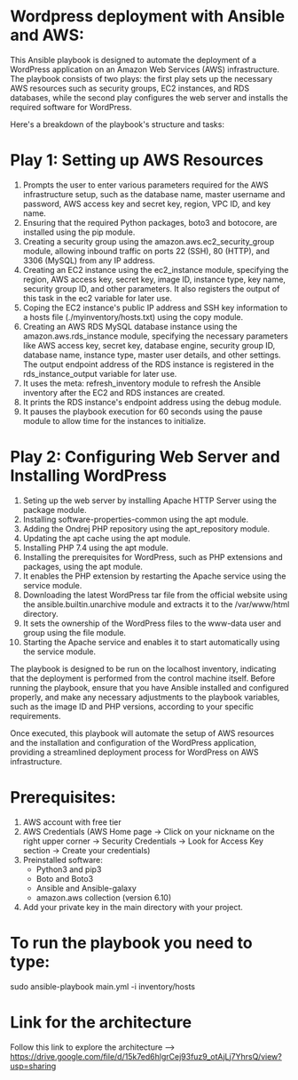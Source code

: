 # Wordpress deployment with Ansible and AWS:
This Ansible playbook is designed to automate the deployment of a WordPress application on an Amazon Web Services (AWS) infrastructure. The playbook consists of two plays: the first play sets up the necessary AWS resources such as security groups, EC2 instances, and RDS databases, while the second play configures the web server and installs the required software for WordPress.

Here's a breakdown of the playbook's structure and tasks:

# Play 1: Setting up AWS Resources
1. Prompts the user to enter various parameters required for the AWS infrastructure setup, such as the database name, master username and password, AWS access key and secret key, region, VPC ID, and key name.
2. Ensuring that the required Python packages, boto3 and botocore, are installed using the pip module.
3. Creating a security group using the amazon.aws.ec2_security_group module, allowing inbound traffic on ports 22 (SSH), 80 (HTTP), and 3306 (MySQL) from any IP address.
4. Creating an EC2 instance using the ec2_instance module, specifying the region, AWS access key, secret key, image ID, instance type, key name, security group ID, and other parameters. It also registers the output of this task in the ec2 variable for later use.
5. Coping the EC2 instance's public IP address and SSH key information to a hosts file (./myinventory/hosts.txt) using the copy module.
6. Creating an AWS RDS MySQL database instance using the amazon.aws.rds_instance module, specifying the necessary parameters like AWS access key, secret key, database engine, security group ID, database name, instance type, master user details, and other settings. The output endpoint address of the RDS instance is registered in the rds_instance_output variable for later use.
7. It uses the meta: refresh_inventory module to refresh the Ansible inventory after the EC2 and RDS instances are created.
8. It prints the RDS instance's endpoint address using the debug module.
9. It pauses the playbook execution for 60 seconds using the pause module to allow time for the instances to initialize.

# Play 2: Configuring Web Server and Installing WordPress

1. Seting up the web server by installing Apache HTTP Server using the package module.
2. Installing software-properties-common using the apt module.
3. Adding the Ondrej PHP repository using the apt_repository module.
4. Updating the apt cache using the apt module.
5. Installing PHP 7.4 using the apt module.
6. Installing the prerequisites for WordPress, such as PHP extensions and packages, using the apt module.
7. It enables the PHP extension by restarting the Apache service using the service module.
8. Downloading the latest WordPress tar file from the official website using the ansible.builtin.unarchive module and extracts it to the /var/www/html directory.
9. It sets the ownership of the WordPress files to the www-data user and group using the file module.
10. Starting the Apache service and enables it to start automatically using the service module.

The playbook is designed to be run on the localhost inventory, indicating that the deployment is performed from the control machine itself. Before running the playbook, ensure that you have Ansible installed and configured properly, and make any necessary adjustments to the playbook variables, such as the image ID and PHP versions, according to your specific requirements.

Once executed, this playbook will automate the setup of AWS resources and the installation and configuration of the WordPress application, providing a streamlined deployment process for WordPress on AWS infrastructure.

# Prerequisites:
1. AWS account with free tier
2. AWS Credentials (AWS Home page -> Click on your nickname on the right upper corner -> Security Credentials -> Look for Access Key section -> Create your credentials)
3. Preinstalled software:
   - Python3 and pip3
   - Boto and Boto3
   - Ansible and Ansible-galaxy
   - amazon.aws collection (version 6.10)
4. Add your private key in the main directory with your project.

# To run the playbook you need to type:
sudo ansible-playbook main.yml -i inventory/hosts

# Link for the architecture
Follow this link to explore the architecture --> https://drive.google.com/file/d/15k7ed6hlgrCej93fuz9_otAjLj7YhrsQ/view?usp=sharing
